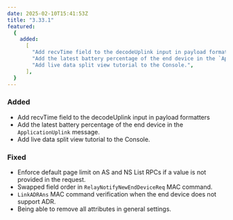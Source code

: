 ```yaml
---
date: 2025-02-10T15:41:53Z
title: "3.33.1"
featured:
  {
    added:
      [
        "Add recvTime field to the decodeUplink input in payload formatters",
        "Add the latest battery percentage of the end device in the `ApplicationUplink` message.",
        "Add live data split view tutorial to the Console.",
      ],
  }
---
```


### Added

- Add recvTime field to the decodeUplink input in payload formatters
- Add the latest battery percentage of the end device in the `ApplicationUplink` message.
- Add live data split view tutorial to the Console.

### Fixed

- Enforce default page limit on AS and NS List RPCs if a value is not provided in the request.
- Swapped field order in `RelayNotifyNewEndDeviceReq` MAC command.
- `LinkADRAns` MAC command verification when the end device does not support ADR.
- Being able to remove all attributes in general settings.
